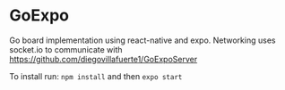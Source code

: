 # GoExpo
Go board implementation using react-native and expo.
Networking uses socket.io to communicate with https://github.com/diegovillafuerte1/GoExpoServer


To install run:
```npm install```
and then
```expo start```
